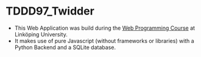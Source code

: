 # TDDD97_Twidder

* This Web Application was build during the [Web Programming Course](http://kdb-5.liu.se/liu/lith/studiehandboken/action.lasso?&-response=enkursplan.lasso&op=eq&k_budget_year=2016&op=eq&k_kurskod=TDDD97) at Linköping University.
* It makes use of pure Javascript (without frameworks or libraries) with a Python Backend and a SQLite database.
